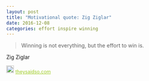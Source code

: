 ```yaml
---
layout: post
title: "Motivational quote: Zig Ziglar"
date: 2016-12-08
categories: effort inspire winning
---
```

> Winning is not everything, but the effort to win is.

Zig Ziglar

<span style="z-index:50;font-size:0.9em;"><img src="https://theysaidso.com/branding/theysaidso.png" height="20" width="20" alt="theysaidso.com"/><a href="https://theysaidso.com" title="Powered by quotes from theysaidso.com" style="color: #9fcc25; margin-left: 4px; vertical-align: middle;">theysaidso.com</a></span>
